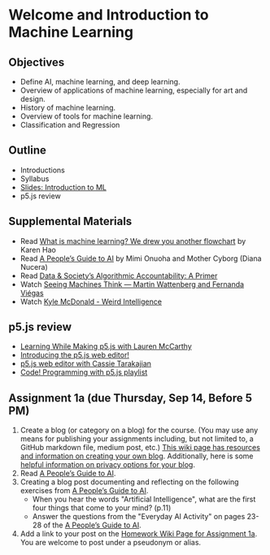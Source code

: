 # Welcome and Introduction to Machine Learning

## Objectives

- Define AI, machine learning, and deep learning.
- Overview of applications of machine learning, especially for art and design.
- History of machine learning.
- Overview of tools for machine learning.
- Classification and Regression

## Outline

- Introductions
- Syllabus
- [Slides: Introduction to ML](https://docs.google.com/presentation/d/1Mr_Eb0I_B0L9hEAfKj2tYYSBsm6OmF-rpM--adTq2xc/edit?usp=sharing)
- p5.js review

## Supplemental Materials

- Read [What is machine learning? We drew you another flowchart](https://www.technologyreview.com/s/612437/what-is-machine-learning-we-drew-you-another-flowchart/) by Karen Hao
- Read [A People’s Guide to AI](https://alliedmedia.org/wp-content/uploads/2020/09/peoples-guide-ai.pdf) by Mimi Onuoha and Mother Cyborg (Diana Nucera)
- Read [Data & Society’s Algorithmic Accountability: A Primer](https://datasociety.net/wp-content/uploads/2018/04/Data_Society_Algorithmic_Accountability_Primer_FINAL-4.pdf)
- Watch [Seeing Machines Think — Martin Wattenberg and Fernanda Viégas](https://youtu.be/ugkfmHBW74Q)
- Watch [Kyle McDonald - Weird Intelligence](https://vimeo.com/304110435)

## p5.js review

- [Learning While Making p5.js with Lauren McCarthy](https://youtu.be/1k3X4DLDHdc)
- [Introducing the p5.js web editor!](https://youtu.be/dtHxDggkBYc)
- [p5.js web editor with Cassie Tarakajian](https://youtu.be/x1rJJRVTpAI)
- [Code! Programming with p5.js playlist](https://www.youtube.com/playlist?list=PLRqwX-V7Uu6Zy51Q-x9tMWIv9cueOFTFA)

## Assignment 1a (due Thursday, Sep 14, Before 5 PM)

1. Create a blog (or category on a blog) for the course. (You may use any means for publishing your assignments including, but not limited to, a GitHub markdown file, medium post, etc.) [This wiki page has resources and information on creating your own blog](https://github.com/ml5js/Intro-ML-Arts-IMA-F23/wiki/Blog-Resources). Additionally, here is some [helpful information on privacy options for your blog](https://nyu.service-now.com/sp?id=kb_article&sysparm_article=KB0012245&sys_kb_id=b2ddc9da004aa1002a5d036a271e5f70&spa=1).
2. Read [A People’s Guide to AI](https://alliedmedia.org/wp-content/uploads/2020/09/peoples-guide-ai.pdf).
3. Creating a blog post documenting and reflecting on the following exercises from [A People’s Guide to AI](https://alliedmedia.org/wp-content/uploads/2020/09/peoples-guide-ai.pdf).
   - When you hear the words "Artificial Intelligence", what are the first four things that come to your mind? (p.11)
   - Answer the questions from the "Everyday AI Activity" on pages 23-28 of the [A People’s Guide to AI](https://alliedmedia.org/wp-content/uploads/2020/09/peoples-guide-ai.pdf).
4. Add a link to your post on the [Homework Wiki Page for Assignment 1a](https://github.com/ml5js/Intro-ML-Arts-IMA-F23/wiki/Assignment-1a). You are welcome to post under a pseudonym or alias.

